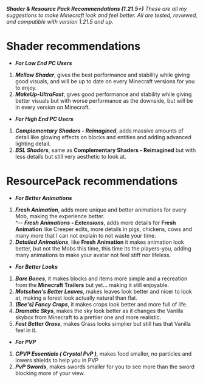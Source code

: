 ***Shader & Resource Pack Recommendations (1.21.5+)***
*These are all my suggestions to make Minecraft look and feel better. All are tested, reviewed, and compatible with version 1.21.5 and up.*

# Shader recommendations
- ***For Low End PC Users***
1. ***Mellow Shader***, gives the best performance and stability while giving good visuals, and will be up to date on every Minecraft versions for you to enjoy.
2. ***MakeUp-UltraFast***, gives good performance and stability while giving better visuals but with worse performance as the downside, but will be in every version 
     on Minecraft.
   
- ***For High End PC Users***
1. ***Complementary Shaders - Reimagined***, adds massive amounts of detail like glowing effects on blocks and entities and adding advanced lighting detail.
2. ***BSL Shaders***, same as **Complementary Shaders - Reimagined** but with less details but still very aesthetic to look at.

# ResourcePack recommendations
- ***For Better Animations***  
1. ***Fresh Animation***, adds more unique and better animations for every Mob, making the experience better.\
  ^-- ***Fresh Animations - Extensions***, adds more details for **Fresh Animation** like Creeper edits, more details in pigs, chickens, cows and many more that I           can not explain to not waste your time.
2. ***Detailed Animations***, like **Fresh Animation** it makes animation look better, but not the Mobs this time, this time its the players-you, adding many 
    animations to make your avatar not feel stiff nor lifeless.

- ***For Better Looks***
1. ***Bare Bones***, it makes blocks and items more simple and a recreation from the **Minecraft Trailers** but yet... making it still enjoyable.
2. ***Motschen's Better Leaves***, makes leaves look better and nicer to look at, making a forest look actually natural than flat.
3. ***(Bee's) Fancy Crops***, it makes crops look better and more full of life.
4. ***Dramatic Skys***, makes the sky look better as it changes the Vanilla skybox from Minecraft to a prettier one and more realistic.
5. ***Fast Better Grass***, makes Grass looks simplier but still has that Vanilla feel in it.

- ***For PVP***
1. ***CPVP Essentials ( Crystal PvP )***, makes food smaller, no particles and lowers shields to help you in PVP
2. ***PvP Swords***, makes swords smaller for you to see more than the sword blocking more of your view.
